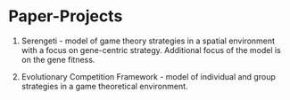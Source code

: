 # Paper-Projects

1. Serengeti - model of game theory strategies in a spatial environment with a focus on gene-centric strategy. Additional focus of the model is on the gene fitness.

2. Evolutionary Competition Framework - model of individual and group strategies in a game theoretical environment.
